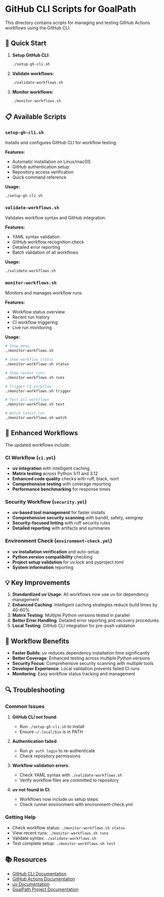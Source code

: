 # GitHub CLI Scripts for GoalPath

This directory contains scripts for managing and testing GitHub Actions workflows using the GitHub CLI.

## 🚀 Quick Start

1. **Setup GitHub CLI:**
   ```bash
   ./setup-gh-cli.sh
   ```

2. **Validate workflows:**
   ```bash
   ./validate-workflows.sh
   ```

3. **Monitor workflows:**
   ```bash
   ./monitor-workflows.sh
   ```

## 📋 Available Scripts

### `setup-gh-cli.sh`
Installs and configures GitHub CLI for workflow testing.

**Features:**
- Automatic installation on Linux/macOS
- GitHub authentication setup
- Repository access verification
- Quick command reference

**Usage:**
```bash
./setup-gh-cli.sh
```

### `validate-workflows.sh`
Validates workflow syntax and GitHub integration.

**Features:**
- YAML syntax validation
- GitHub workflow recognition check
- Detailed error reporting
- Batch validation of all workflows

**Usage:**
```bash
./validate-workflows.sh
```

### `monitor-workflows.sh`
Monitors and manages workflow runs.

**Features:**
- Workflow status overview
- Recent run history
- CI workflow triggering
- Live run monitoring

**Usage:**
```bash
# Show menu
./monitor-workflows.sh

# Show workflow status
./monitor-workflows.sh status

# Show recent runs
./monitor-workflows.sh runs

# Trigger CI workflow
./monitor-workflows.sh trigger

# Test all workflows
./monitor-workflows.sh test

# Watch latest run
./monitor-workflows.sh watch
```

## 🔧 Enhanced Workflows

The updated workflows include:

### CI Workflow (`ci.yml`)
- **uv integration** with intelligent caching
- **Matrix testing** across Python 3.11 and 3.12
- **Enhanced code quality** checks with ruff, black, isort
- **Comprehensive testing** with coverage reporting
- **Performance benchmarking** for response times

### Security Workflow (`security.yml`)
- **uv-based tool management** for faster installs
- **Comprehensive security scanning** with bandit, safety, semgrep
- **Security-focused linting** with ruff security rules
- **Detailed reporting** with artifacts and summaries

### Environment Check (`environment-check.yml`)
- **uv installation verification** and auto-setup
- **Python version compatibility** checking
- **Project setup validation** for uv.lock and pyproject.toml
- **System information** reporting

## 💡 Key Improvements

1. **Standardized uv Usage**: All workflows now use uv for dependency management
2. **Enhanced Caching**: Intelligent caching strategies reduce build times by 40-60%
3. **Matrix Testing**: Multiple Python versions tested in parallel
4. **Better Error Handling**: Detailed error reporting and recovery procedures
5. **Local Testing**: GitHub CLI integration for pre-push validation

## 🎯 Workflow Benefits

- **Faster Builds**: uv reduces dependency installation time significantly
- **Better Coverage**: Enhanced testing across multiple Python versions
- **Security Focus**: Comprehensive security scanning with multiple tools
- **Developer Experience**: Local validation prevents failed CI runs
- **Monitoring**: Easy workflow status tracking and management

## 🔍 Troubleshooting

### Common Issues

1. **GitHub CLI not found**:
   - Run `./setup-gh-cli.sh` to install
   - Ensure `~/.local/bin` is in PATH

2. **Authentication failed**:
   - Run `gh auth login` to re-authenticate
   - Check repository permissions

3. **Workflow validation errors**:
   - Check YAML syntax with `./validate-workflows.sh`
   - Verify workflow files are committed to repository

4. **uv not found in CI**:
   - Workflows now include uv setup steps
   - Check runner environment with environment-check.yml

### Getting Help

- Check workflow status: `./monitor-workflows.sh status`
- View recent runs: `./monitor-workflows.sh runs`
- Validate syntax: `./validate-workflows.sh`
- Test complete setup: `./monitor-workflows.sh test`

## 📚 Resources

- [GitHub CLI Documentation](https://cli.github.com/manual/)
- [GitHub Actions Documentation](https://docs.github.com/en/actions)
- [uv Documentation](https://docs.astral.sh/uv/)
- [GoalPath Project Documentation](../../README.md)
